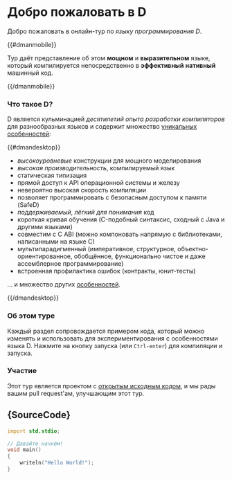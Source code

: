 # Добро пожаловать в D

Добро пожаловать в онлайн-тур по *языку программирования D*.

{{#dmanmobile}}

Тур даёт представление об этом __мощном__ и __выразительном__ языке,
который компилируется непосредственно в __эффективный__ __нативный__ машинный код.

{{/dmanmobile}}

### Что такое D?

D является кульминацией _десятилетий опыта разработки компиляторов_
для разнообразных языков и содержит множество
[уникальных особенностей](http://dlang.org/overview.html):

{{#dmandesktop}}

- _высокоуровневые_ конструкции для мощного моделирования
- _высокая производительность_, компилируемый язык
- статическая типизация
- прямой доступ к API операционной системы и железу
- невероятно высокая скорость компиляции
- позволяет программировать с безопасным доступом к памяти (SafeD)
- _поддерживаемый_, _лёгкий для понимания_ код
- короткая кривая обучения (C-подобный синтаксис, сходный с Java и другими языками)
- совместим с C ABI (можно компоновать напрямую с библиотеками, написанными на языке C)
- мультипарадигменный (императивное, структурное, объектно-ориентированное, обобщённое, функционально чистое и даже ассемблерное программирование)
- встроенная профилактика ошибок (контракты, юнит-тесты)

... и множество других [особенностей](http://dlang.org/overview.html).

{{/dmandesktop}}

### Об этом туре

Каждый раздел сопровождается примером кода, который можно изменять и
использовать для экспериментирования с особенностями языка D. Нажмите на кнопку
запуска (или `Ctrl-enter`) для компиляции и запуска.

### Участие

Этот тур является проектом с [открытым исходным кодом](https://github.com/stonemaster/dlang-tour/tree/master/public/content/en),
и мы рады вашим pull request'ам, улучшающим этот тур.

## {SourceCode}

```d
import std.stdio;

// Давайте начнём!
void main()
{
    writeln("Hello World!");
}
```
